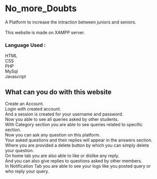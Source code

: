 # No_more_Doubts
A Platform to increase the intraction between juniors and seniors.\
\
This website is made on XAMPP server.

### Language Used :
HTML \
CSS \
PHP \
MySql \
Javascript 

## What can you do with this website 
Create an Account. \
Login with created account. \
And a session is created for your username and password. \
Now you able to see all queries asked by other students. \
With Category section you are able to see queries related to specific section. \
Now you can ask any question on this platform. \
Your asked questions and their replies will appear in the answers section. \
Where you are provided a delete button by which you can simply delete your question. \
On home tab you are also able to like or dislike any reply. \
And you can also give replies to questions asked by other members. \
In Notification Tab you are able to see your logs like you posted query or who reply your query. 
